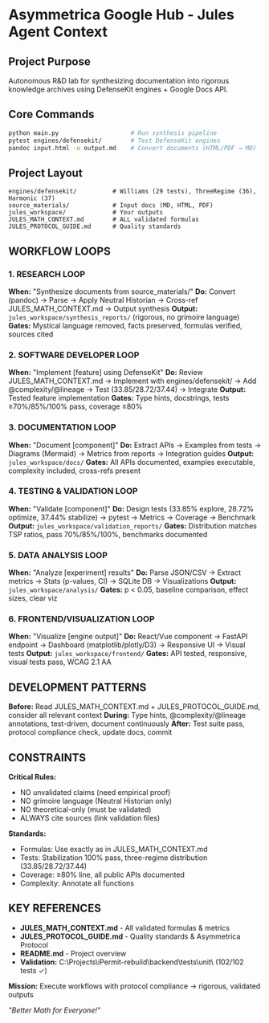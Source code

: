 # Asymmetrica Google Hub - Jules Agent Context

## Project Purpose
Autonomous R&D lab for synthesizing documentation into rigorous knowledge archives using DefenseKit engines + Google Docs API.

## Core Commands
```bash
python main.py                    # Run synthesis pipeline
pytest engines/defensekit/        # Test DefenseKit engines
pandoc input.html -o output.md    # Convert documents (HTML/PDF → MD)
```

## Project Layout
```
engines/defensekit/          # Williams (29 tests), ThreeRegime (36), Harmonic (37)
source_materials/            # Input docs (MD, HTML, PDF)
jules_workspace/             # Your outputs
JULES_MATH_CONTEXT.md        # ALL validated formulas
JULES_PROTOCOL_GUIDE.md      # Quality standards
```

## WORKFLOW LOOPS

### 1. RESEARCH LOOP
**When:** "Synthesize documents from source_materials/"
**Do:** Convert (pandoc) → Parse → Apply Neutral Historian → Cross-ref JULES_MATH_CONTEXT.md → Output synthesis
**Output:** `jules_workspace/synthesis_reports/` (rigorous, no grimoire language)
**Gates:** Mystical language removed, facts preserved, formulas verified, sources cited

### 2. SOFTWARE DEVELOPER LOOP
**When:** "Implement [feature] using DefenseKit"
**Do:** Review JULES_MATH_CONTEXT.md → Implement with engines/defensekit/ → Add @complexity/@lineage → Test (33.85/28.72/37.44) → Integrate
**Output:** Tested feature implementation
**Gates:** Type hints, docstrings, tests ≥70%/85%/100% pass, coverage ≥80%

### 3. DOCUMENTATION LOOP
**When:** "Document [component]"
**Do:** Extract APIs → Examples from tests → Diagrams (Mermaid) → Metrics from reports → Integration guides
**Output:** `jules_workspace/docs/`
**Gates:** All APIs documented, examples executable, complexity included, cross-refs present

### 4. TESTING & VALIDATION LOOP
**When:** "Validate [component]"
**Do:** Design tests (33.85% explore, 28.72% optimize, 37.44% stabilize) → pytest → Metrics → Coverage → Benchmark
**Output:** `jules_workspace/validation_reports/`
**Gates:** Distribution matches TSP ratios, pass 70%/85%/100%, benchmarks documented

### 5. DATA ANALYSIS LOOP
**When:** "Analyze [experiment] results"
**Do:** Parse JSON/CSV → Extract metrics → Stats (p-values, CI) → SQLite DB → Visualizations
**Output:** `jules_workspace/analysis/`
**Gates:** p < 0.05, baseline comparison, effect sizes, clear viz

### 6. FRONTEND/VISUALIZATION LOOP
**When:** "Visualize [engine output]"
**Do:** React/Vue component → FastAPI endpoint → Dashboard (matplotlib/plotly/D3) → Responsive UI → Visual tests
**Output:** `jules_workspace/frontend/`
**Gates:** API tested, responsive, visual tests pass, WCAG 2.1 AA

## DEVELOPMENT PATTERNS

**Before:** Read JULES_MATH_CONTEXT.md + JULES_PROTOCOL_GUIDE.md, consider all relevant context
**During:** Type hints, @complexity/@lineage annotations, test-driven, document continuously
**After:** Test suite pass, protocol compliance check, update docs, commit

## CONSTRAINTS

**Critical Rules:**
- NO unvalidated claims (need empirical proof)
- NO grimoire language (Neutral Historian only)
- NO theoretical-only (must be validated)
- ALWAYS cite sources (link validation files)

**Standards:**
- Formulas: Use exactly as in JULES_MATH_CONTEXT.md
- Tests: Stabilization 100% pass, three-regime distribution (33.85/28.72/37.44)
- Coverage: ≥80% line, all public APIs documented
- Complexity: Annotate all functions

## KEY REFERENCES

- **JULES_MATH_CONTEXT.md** - All validated formulas & metrics
- **JULES_PROTOCOL_GUIDE.md** - Quality standards & Asymmetrica Protocol
- **README.md** - Project overview
- **Validation:** C:\Projects\iPermit-rebuild\backend\tests\unit\ (102/102 tests ✓)

**Mission:** Execute workflows with protocol compliance → rigorous, validated outputs

*"Better Math for Everyone!"*
